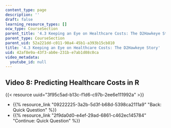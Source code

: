 ```yaml
---
content_type: page
description: ''
draft: false
learning_resource_types: []
ocw_type: CourseSection
parent_title: '4.3 Keeping an Eye on Healthcare Costs: The D2Hawkeye Story '
parent_type: CourseSection
parent_uid: 52a221dd-c011-90a4-45b1-a393b15cb810
title: '4.3 Keeping an Eye on Healthcare Costs: The D2Hawkeye Story'
uid: 42af8e9a-43f3-ab0e-231b-e7ab1d08c0ca
video_metadata:
  youtube_id: null
---
```

## Video 8: Predicting Healthcare Costs in R

{{< resource uuid="3f95c5ad-b13c-f1d6-c97b-2ee6e111992a" >}}

- {{% resource_link "09222225-3a2b-5d3f-b68d-5398ca2111a9" "Back: Quick Question" %}}
- {{% resource_link "2f9da0d0-e4ef-29ad-6861-c462ec145784" "Continue: Quick Question" %}}